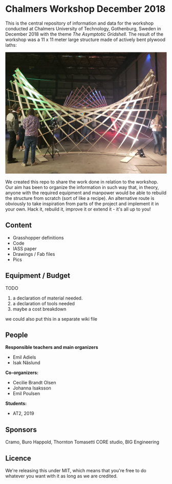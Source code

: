 # Chalmers Workshop December 2018

This is the central repository of information and data for the workshop conducted at Chalmers University of Technology, Gothenburg, Sweden in December 2018 with the theme *The Asymptotic Gridshell.* The result of the workshop was a 11 x 11 meter large structure made of actively bent plywood laths:

![completed structure](https://github.com/archengtech/chalmersworkshop-dec2018/blob/master/images/pic_01.jpg)

We created this repo to share the work done in relation to the workshop. Our aim has been to organize the information in such way that, in theory, anyone with the required equipment and manpower would be able to rebuild the structure from scratch (sort of like a recipe). An alternative route is obviously to take inspiration from parts of the project and implement it in your own. Hack it, rebuild it, improve it or extend it - it's all up to you!

## Content
- Grasshopper definitions
- Code
- IASS paper
- Drawings / Fab files
- Pics

## Equipment / Budget

TODO
1. a declaration of material needed.
2. a declaration of tools needed
3. maybe a cost breakdown

we could also put this in a separate wiki file

##  People
**Responsible teachers and main organizers**
- Emil Adiels
- Isak Näslund

**Co-organizers:**
- Cecilie Brandt Olsen
- Johanna Isaksson
- Emil Poulsen

**Students:**
- AT2, 2019

## Sponsors
Cramo, Buro Happold, Thornton Tomasetti CORE studio, BIG Engineering

## Licence
We're releasing this under MIT, which means that you're free to do whatever you want with it as long as we are credited.
